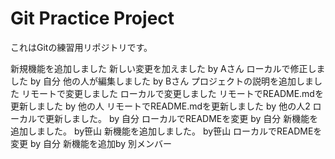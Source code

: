 # Git Practice Project
これはGitの練習用リポジトリです。

新規機能を追加しました
新しい変更を加えました by Aさん
ローカルで修正しました by 自分
他の人が編集しました by Bさん
プロジェクトの説明を追加しました
リモートで変更しました
ローカルで変更しました
リモートでREADME.mdを更新しました by 他の人
リモートでREADME.mdを更新しました by 他の人2
ローカルで更新しました。 by 自分
ローカルでREADMEを変更 by 自分
新機能を追加しました。 by笹山
新機能を追加しました。 by笹山
ローカルでREADMEを変更 by 自分
新機能を追加by 別メンバー
